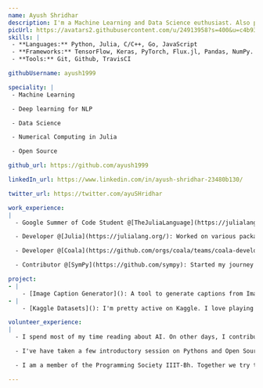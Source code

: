 ```yaml
---
name: Ayush Shridhar
description: I'm a Machine Learning and Data Science euthusiast. Also part time Open Source developer.
picUrl: https://avatars2.githubusercontent.com/u/24913958?s=400&u=c4b93a17d03b9234c39d6a702c412e3dc1a49eac&v=4
skills: |
 - **Languages:** Python, Julia, C/C++, Go, JavaScript
 - **Frameworks:** TensorFlow, Keras, PyTorch, Flux.jl, Pandas, NumPy.
 - **Tools:** Git, Github, TravisCI

githubUsername: ayush1999

speciality: |
 - Machine Learning

 - Deep learning for NLP

 - Data Science

 - Numerical Computing in Julia

 - Open Source

github_url: https://github.com/ayush1999

linkedIn_url: https://www.linkedin.com/in/ayush-shridhar-23480b130/

twitter_url: https://twitter.com/ayuSHridhar

work_experience:
|
  - Google Summer of Code Student @[TheJuliaLanguage](https://julialang.org/): Worked on Machine Learning models in Julia. Main targets of the project include implementing ONNX backend for the Flux framework, implementing models for performing Computer Vision based tasks in Julia. [May 2018 - Present]

  - Developer @[Julia](https://julialang.org/): Worked on various packages in Julia, such as Flux.jl, ONNX.jl, Metalhead.jl. Most of them focued on Computer Vision.

  - Developer @[Coala](https://github.com/orgs/coala/teams/coala-developers): Solved pending issues in a few coala projects. [August 2017 - Present]

  - Contributor @[SymPy](https://github.com/sympy): Started my journey in Open Source by contributing to SymPy. Mainly focused on the Geometry module for Sympy. [Jun 2017 - Present]

project:
- |
    - [Image Caption Generator](): A tool to generate captions from Images. Tech Stack: Python, Deep Learning, Vision, NLP. Soon to be open sourced.
- |
    - [Kaggle Datasets](): I'm pretty active on Kaggle. I love playing around with different datasets.

volunteer_experience:
|
  - I spend most of my time reading about AI. On other days, I contribute to Open Source organizations.

  - I've have taken a few introductory session on Pythons and Open Source technologies.

  - I am a member of the Programming Society IIIT-Bh. Together we try to guide the first years in getting started with software development.

---
```

